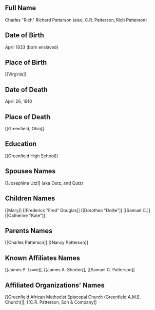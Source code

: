 ## Full Name
Charles "Rich" Richard Patterson (also, C.R. Patterson, Rich Patterson)

## Date of Birth
April 1833 (born enslaved)

## Place of Birth
[[Virginia]]

## Date of Death
April 26, 1910

## Place of Death
[[Greenfield, Ohio]]

## Education
[[Greenfield High School]]

## Spouses Names
[[Josephine Utz]] (aka Outz, and Qutz)

## Children Names
[[Mary]]
[[Frederick "Fred" Douglas]]
[[Dorothea "Dollie"]]
[[Samuel C.]]
[[Catherine "Kate"]]

## Parents Names
[[Charles Patterson]]
[[Nancy Patterson]]

## Known Affiliates Names
[[James P. Lowe]], [[James A. Shorter]], [[Samuel C. Patterson]]

## Affiliated Organizations' Names
[[Greenfield African Methodist Episcopal Church (Greenfield A.M.E. Church)]], [[C.R. Patterson, Son & Company]]

